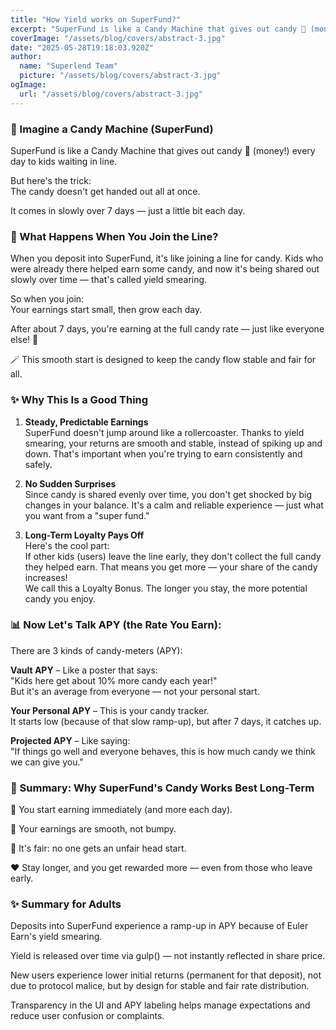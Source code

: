 ```yaml
---
title: "How Yield works on SuperFund?"
excerpt: "SuperFund is like a Candy Machine that gives out candy 🍬 (money!) every day to kids waiting in line."
coverImage: "/assets/blog/covers/abstract-3.jpg"
date: "2025-05-28T19:18:03.920Z"
author:
  name: "Superlend Team"
  picture: "/assets/blog/covers/abstract-3.jpg"
ogImage:
  url: "/assets/blog/covers/abstract-3.jpg"
---
```


### 🎢 Imagine a Candy Machine (SuperFund)

SuperFund is like a Candy Machine that gives out candy 🍬 (money!) every day to kids waiting in line.

But here's the trick:  
The candy doesn't get handed out all at once.

It comes in slowly over 7 days — just a little bit each day.

### 🧒 What Happens When You Join the Line?

When you deposit into SuperFund, it's like joining a line for candy. Kids who were already there helped earn some candy, and now it's being shared out slowly over time — that's called yield smearing.

So when you join:  
Your earnings start small, then grow each day.

After about 7 days, you're earning at the full candy rate — just like everyone else! 🎉

🪄 This smooth start is designed to keep the candy flow stable and fair for all.

### ✨ Why This Is a Good Thing

1. **Steady, Predictable Earnings**  
   SuperFund doesn't jump around like a rollercoaster. Thanks to yield smearing, your returns are smooth and stable, instead of spiking up and down. That's important when you're trying to earn consistently and safely.

2. **No Sudden Surprises**  
   Since candy is shared evenly over time, you don't get shocked by big changes in your balance. It's a calm and reliable experience — just what you want from a "super fund."

3. **Long-Term Loyalty Pays Off**  
   Here's the cool part:  
   If other kids (users) leave the line early, they don't collect the full candy they helped earn. That means you get more — your share of the candy increases!  
   We call this a Loyalty Bonus. The longer you stay, the more potential candy you enjoy.

### 📊 Now Let's Talk APY (the Rate You Earn):

There are 3 kinds of candy-meters (APY):

**Vault APY** – Like a poster that says:  
"Kids here get about 10% more candy each year!"  
But it's an average from everyone — not your personal start.

**Your Personal APY** – This is your candy tracker.  
It starts low (because of that slow ramp-up), but after 7 days, it catches up.

**Projected APY** – Like saying:  
"If things go well and everyone behaves, this is how much candy we think we can give you."

### 🎁 Summary: Why SuperFund's Candy Works Best Long-Term

🍬 You start earning immediately (and more each day).

🌊 Your earnings are smooth, not bumpy.

🧠 It's fair: no one gets an unfair head start.

❤️ Stay longer, and you get rewarded more — even from those who leave early.

### ✨ Summary for Adults

Deposits into SuperFund experience a ramp-up in APY because of Euler Earn's yield smearing.

Yield is released over time via gulp() — not instantly reflected in share price.

New users experience lower initial returns (permanent for that deposit), not due to protocol malice, but by design for stable and fair rate distribution.

Transparency in the UI and APY labeling helps manage expectations and reduce user confusion or complaints.